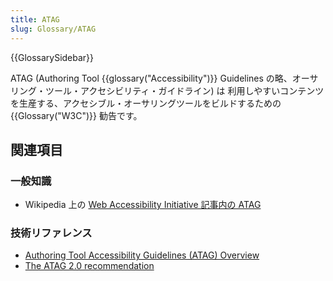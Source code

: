 ```yaml
---
title: ATAG
slug: Glossary/ATAG
---
```


{{GlossarySidebar}}

ATAG (Authoring Tool {{glossary("Accessibility")}} Guidelines の略、オーサリング・ツール・アクセシビリティ・ガイドライン) は 利用しやすいコンテンツを生産する、アクセシブル・オーサリングツールをビルドするための {{Glossary("W3C")}} 勧告です。

## 関連項目

### 一般知識

- Wikipedia 上の [Web Accessibility Initiative 記事内の ATAG](https://ja.wikipedia.org/wiki/Web_Accessibility_Initiative#Authoring_Tool_Accessibility_Guidelines_.28ATAG.29)

### 技術リファレンス

- [Authoring Tool Accessibility Guidelines (ATAG) Overview](http://www.w3.org/WAI/intro/atag.php)
- [The ATAG 2.0 recommendation](http://www.w3.org/TR/ATAG20/)
